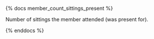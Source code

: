 {% docs member_count_sittings_present %}

Number of sittings the member attended (was present for).

{% enddocs %}
